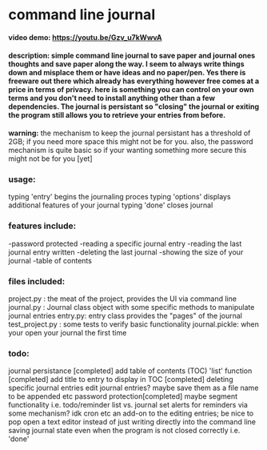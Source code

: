 # command line journal
#### video demo:  https://youtu.be/Gzv_u7kWwvA
#### description: simple command line journal to save paper and journal ones thoughts and save paper along the way. I seem to always write things down and misplace them or have ideas and no paper/pen. Yes there is freeware out there which already has everything however free comes at a price in terms of privacy. here is something you can control on your own terms and you don't need to install anything other than a few dependencies. The journal is persistant so "closing" the journal or exiting the program still allows you to retrieve your entries from before.

**warning:** the mechanism to keep the journal persistant has a threshold of 2GB; if you
need more space this might not be for you. also, the password mechanism is quite basic so if your wanting something more secure this might not be for you [yet]

### usage:
typing 'entry' begins the journaling proces
typing 'options' displays additional features of your journal
typing 'done' closes journal

### features include:
-password protected
-reading a specific journal entry
-reading the last journal entry written
-deleting the last journal
-showing the size of your journal
-table of contents

### files included:
project.py : the meat of the project, provides the UI via command line
journal.py : Journal class object with some specific methods to manipulate journal entries
entry.py: entry class provides the "pages" of the journal
test_project.py : some tests to verify basic functionality
journal.pickle: when your open your journal the first time


### todo:
journal persistance [completed]
add table of contents (TOC) 'list' function [completed]
add title to entry to display in TOC [completed]
deleting specific journal entries
edit journal entries? maybe save them as a file name to be appended etc
password protection[completed]
maybe segment functionality i.e. todo/reminder list vs. journal
set alerts for reminders via some mechanism? idk cron etc
an add-on to the editing entries; be nice to pop open a text editor instead of just writing directly into the command line
saving journal state even when the program is not closed correctly i.e. 'done'
